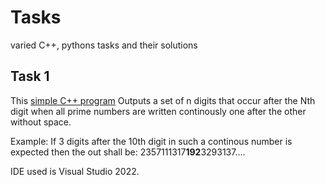 # Tasks
 varied C++, pythons tasks and their solutions


## Task 1

This [simple C++ program](./task_1/) Outputs a set of n digits that occur after the 
Nth digit when all prime numbers are written continously one after the 
other without space.

Example: If 3 digits after the 10th digit in such a continous number
is expected then the out shall be:
2357111317**192**3293137....

IDE used is Visual Studio 2022.